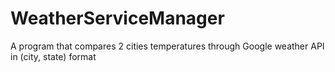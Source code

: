# WeatherServiceManager
A program that compares 2 cities temperatures through Google weather API
in (city, state) format
